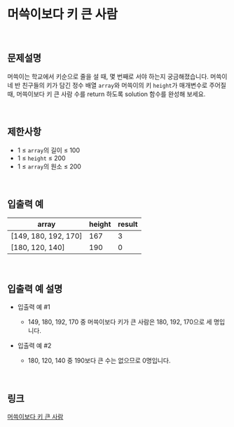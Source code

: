 # 머쓱이보다 키 큰 사람

<br>

## 문제설명
머쓱이는 학교에서 키순으로 줄을 설 때, 몇 번째로 서야 하는지 궁금해졌습니다. 머쓱이네 반 친구들의 키가 담긴 정수 배열 `array`와 머쓱이의 키 `height`가 매개변수로 주어질 때, 머쓱이보다 키 큰 사람 수를 return 하도록 solution 함수를 완성해 보세요.

<br>

## 제한사항
- 1 ≤ `array`의 길이 ≤ 100
- 1 ≤ `height` ≤ 200
- 1 ≤ `array`의 원소 ≤ 200

<br>

## 입출력 예
| array | height | result |
|---|---|---|
| [149, 180, 192, 170] | 167 | 3 |
| [180, 120, 140] | 190 | 0 |

<br>

## 입출력 예 설명
- 입출력 예 #1
    - 149, 180, 192, 170 중 머쓱이보다 키가 큰 사람은 180, 192, 170으로 세 명입니다.

- 입출력 예 #2
    - 180, 120, 140 중 190보다 큰 수는 없으므로 0명입니다.

<br>

## 링크
[머쓱이보다 키 큰 사람](https://school.programmers.co.kr/learn/courses/30/lessons/120585)
